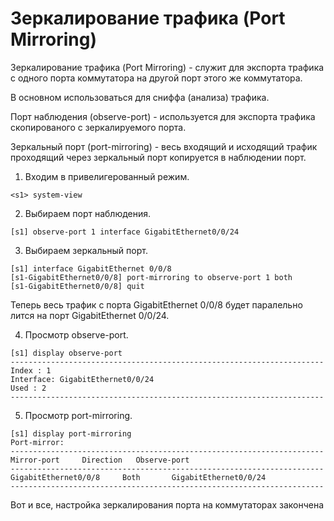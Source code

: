 # Зеркалирование трафика (Port Mirroring)

Зеркалирование трафика (Port Mirroring) - служит для экспорта трафика с одного порта коммутатора на другой порт этого же коммутатора.

В основном использоваться для сниффа (анализа) трафика.

Порт наблюдения (observe-port) - используется для экспорта трафика скопированого с зеркалируемого порта.

Зеркальный порт (port-mirroring) - весь входящий и исходящий трафик проходящий через зеркальный порт копируется в наблюдении порт.

1. Входим в привелигерованный режим.

```
<s1> system-view
```

2. Выбираем порт наблюдения.

```
[s1] observe-port 1 interface GigabitEthernet0/0/24
```

3. Выбираем зеркальный порт.

```
[s1] interface GigabitEthernet 0/0/8
[s1-GigabitEthernet0/0/8] port-mirroring to observe-port 1 both
[s1-GigabitEthernet0/0/8] quit 
```

Теперь весь трафик с порта GigabitEthernet 0/0/8 будет паралельно лится на порт GigabitEthernet 0/0/24.

4. Просмотр observe-port.

```
[s1] display observe-port 
---------------------------------------------------------------------- 
Index : 1
Interface: GigabitEthernet0/0/24
Used : 2 
---------------------------------------------------------------------- 
```

5. Просмотр port-mirroring.

```
[s1] display port-mirroring
Port-mirror:
---------------------------------------------------------------------- 
Mirror-port		Direction	Observe-port 
---------------------------------------------------------------------- 
GigabitEthernet0/0/8	 Both	 	GigabitEthernet0/0/24 
---------------------------------------------------------------------- 
```

Вот и все, настройка зеркалирования порта на коммутаторах закончена
